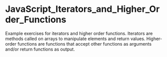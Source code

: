 # JavaScript_Iterators_and_Higher_Order_Functions
Example exercises for iterators and higher order functions.  Iterators are methods called on arrays to manipulate elements and return values. Higher-order functions are functions that accept other functions as arguments and/or return functions as output. 
